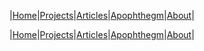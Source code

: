 |[Home](/README.md)|[Projects](/projects.md)|[Articles](/articles.md)|[Apophthegm](/apophthegm.md)|[About](/about.md)|



|[Home](/README.md)|[Projects](/projects.md)|[Articles](/articles.md)|[Apophthegm](/apophthegm.md)|[About](/about.md)|
